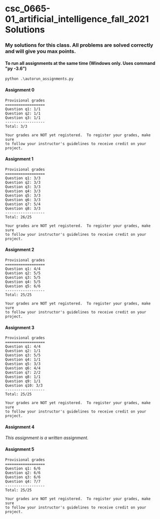 # csc_0665-01_artificial_intelligence_fall_2021 Solutions

### My solutions for this class. All problems are solved correctly and will give you max points.

#### To run all assignments at the same time (Windows only. Uses command "py -3.6")
    python .\autorun_assignments.py

#### Assignment 0
    Provisional grades
    ==================
    Question q1: 1/1
    Question q2: 1/1
    Question q3: 1/1
    ------------------
    Total: 3/3
    
    Your grades are NOT yet registered.  To register your grades, make sure
    to follow your instructor's guidelines to receive credit on your project.

#### Assignment 1
    Provisional grades
    ==================
    Question q1: 3/3
    Question q2: 3/3
    Question q3: 3/3
    Question q4: 3/3
    Question q5: 3/3
    Question q6: 3/3
    Question q7: 5/4
    Question q8: 3/3
    ------------------
    Total: 26/25
    
    Your grades are NOT yet registered.  To register your grades, make sure
    to follow your instructor's guidelines to receive credit on your project.

#### Assignment 2
    Provisional grades
    ==================
    Question q1: 4/4
    Question q2: 5/5
    Question q3: 5/5
    Question q4: 5/5
    Question q5: 6/6
    ------------------
    Total: 25/25
    
    Your grades are NOT yet registered.  To register your grades, make sure
    to follow your instructor's guidelines to receive credit on your project.

#### Assignment 3
    Provisional grades
    ==================
    Question q1: 4/4
    Question q2: 1/1
    Question q3: 5/5
    Question q4: 1/1
    Question q5: 3/3
    Question q6: 4/4
    Question q7: 2/2
    Question q8: 1/1
    Question q9: 1/1
    Question q10: 3/3
    ------------------
    Total: 25/25
    
    Your grades are NOT yet registered.  To register your grades, make sure
    to follow your instructor's guidelines to receive credit on your project.

#### Assignment 4
_This assignment is a written assignment._
#### Assignment 5
    Provisional grades
    ==================
    Question q1: 6/6
    Question q2: 6/6
    Question q3: 6/6
    Question q4: 7/7
    ------------------
    Total: 25/25
    
    Your grades are NOT yet registered.  To register your grades, make sure
    to follow your instructor's guidelines to receive credit on your project.